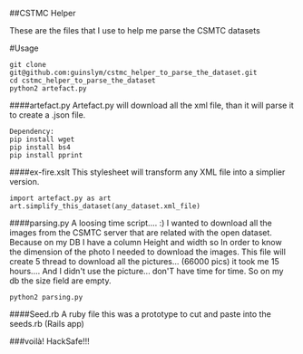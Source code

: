##CSTMC Helper

These are the files that I use to help me parse the CSMTC datasets

#Usage

	git clone git@github.com:guinslym/cstmc_helper_to_parse_the_dataset.git
	cd cstmc_helper_to_parse_the_dataset
	python2 artefact.py

####artefact.py
Artefact.py will download all the xml file, than it will parse it to create a .json file.

	Dependency:
	pip install wget
	pip install bs4
	pip install pprint

####ex-fire.xslt
This stylesheet will transform any XML file into a simplier version.

	import artefact.py as art
	art.simplify_this_dataset(any_dataset.xml_file)

####parsing.py
A loosing time script.... :) I wanted to download all the images from the CSMTC server that are related with the open dataset. Because on my DB I have a column Height and width so In order to know the dimension of the photo I needed to download the images. This file will create 5 thread to download all the pictures... (66000 pics) it took me 15 hours.... And I didn't use the picture... don'T have time for time. So on my db the size field are empty.

	python2 parsing.py


####Seed.rb
A ruby file this was a prototype to cut and paste into the seeds.rb (Rails app)


###voilà!
HackSafe!!!